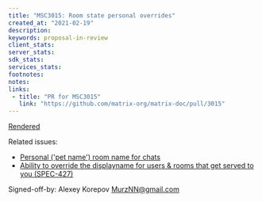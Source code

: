 ```yaml
---
title: "MSC3015: Room state personal overrides"
created_at: "2021-02-19"
description:
keywords: proposal-in-review
client_stats:
server_stats:
sdk_stats:
services_stats:
footnotes:
notes:
links:
 - title: "PR for MSC3015"
   link: "https://github.com/matrix-org/matrix-doc/pull/3015"
---
```

[Rendered](https://github.com/MurzNN/matrix-doc/blob/personal-room-names/proposals/3015-room-personal-overrides.md)

Related issues:
- [Personal ('pet name') room name for chats](https://github.com/vector-im/element-web/issues/3130)
- [Ability to override the displayname for users & rooms that get served to you (SPEC-427)](https://github.com/matrix-org/matrix-doc/issues/690)

Signed-off-by: Alexey Korepov <MurzNN@gmail.com>
